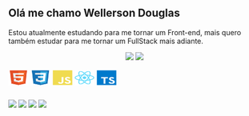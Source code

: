 ## Olá me chamo Wellerson Douglas
Estou atualmente estudando para me tornar um Front-end, mais quero também estudar para me tornar um FullStack mais adiante.

<div align="center">
  <img height="140em" src="https://github-readme-stats.vercel.app/api?username=wellersondouglas&show_icons=true&theme=dark&include_all_commits=true&count_private=true"/>
  <img height="129em" src="https://github-readme-stats.vercel.app/api/top-langs/?username=wellersondouglas&layout=compact&langs_count=7&theme=dark"/>
</div>

<div style="display: inline_block"><br>
<img align="center" alt="Wellerson-HTML" height="30" width="40" src="https://raw.githubusercontent.com/devicons/devicon/master/icons/html5/html5-original.svg">
  <img align="center" alt="Wellerson-CSS" height="30" width="40" src="https://raw.githubusercontent.com/devicons/devicon/master/icons/css3/css3-original.svg">
  <img align="center" alt="Wellerson-Js" height="30" width="40" src="https://raw.githubusercontent.com/devicons/devicon/master/icons/javascript/javascript-plain.svg">
  <img align="center" alt="Wellerson-React" height="30" width="40" src="https://raw.githubusercontent.com/devicons/devicon/master/icons/react/react-original.svg">
  <img align="center" alt="Wellerson-Ts" height="30" width="40" src="https://raw.githubusercontent.com/devicons/devicon/master/icons/typescript/typescript-plain.svg">
</div>

##

<div>
 <a href="https://instagram.com/wellerson_douglas" target="_blank"><img src="https://img.shields.io/badge/-Instagram-%23E4405F?style=for-the-badge&logo=instagram&logoColor=white" target="_blank"></a>
  <a href = "mailto:wellersondouglasvr@gmail.com"><img src="https://img.shields.io/badge/-Gmail-%23333?style=for-the-badge&logo=gmail&logoColor=white" target="_blank"></a>
  <a href="https://www.linkedin.com/in/wellerson-douglas-957947213" target="_blank"><img src="https://img.shields.io/badge/-LinkedIn-%230077B5?style=for-the-badge&logo=linkedin&logoColor=white" target="_blank"></a>
  <a href="https://twitter.com/wellersondvr"><img src="https://img.shields.io/badge/Twitter-1DA1F2?style=for-the-badge&logo=twitter&logoColor=white"></a>
</div>
